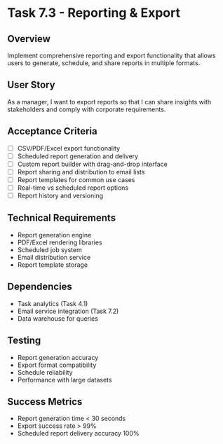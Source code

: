 # Task 7.3 - Reporting & Export

## Overview
Implement comprehensive reporting and export functionality that allows users to generate, schedule, and share reports in multiple formats.

## User Story
As a manager, I want to export reports so that I can share insights with stakeholders and comply with corporate requirements.

## Acceptance Criteria
- [ ] CSV/PDF/Excel export functionality
- [ ] Scheduled report generation and delivery
- [ ] Custom report builder with drag-and-drop interface
- [ ] Report sharing and distribution to email lists
- [ ] Report templates for common use cases
- [ ] Real-time vs scheduled report options
- [ ] Report history and versioning

## Technical Requirements
- Report generation engine
- PDF/Excel rendering libraries
- Scheduled job system
- Email distribution service
- Report template storage

## Dependencies
- Task analytics (Task 4.1)
- Email service integration (Task 7.2)
- Data warehouse for queries

## Testing
- Report generation accuracy
- Export format compatibility
- Schedule reliability
- Performance with large datasets

## Success Metrics
- Report generation time < 30 seconds
- Export success rate > 99%
- Scheduled report delivery accuracy 100%